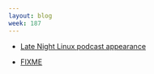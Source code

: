 ```yaml
---
layout: blog
week: 187
---
```


* [Late Night Linux podcast appearance](https://pca.st/He12#t=18m03s)

* [FIXME](https://cwiki.apache.org/confluence/pages/viewpage.action?pageId=74682318)
